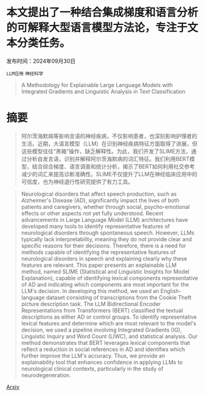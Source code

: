 # 本文提出了一种结合集成梯度和语言分析的可解释大型语言模型方法论，专注于文本分类任务。

发布时间：2024年09月30日

`LLM应用` `神经科学`

> A Methodology for Explainable Large Language Models with Integrated Gradients and Linguistic Analysis in Text Classification

# 摘要

> 阿尔茨海默病等影响言语的神经疾病，不仅影响患者，也深刻影响护理者的生活。近期，大语言模型（LLM）在识别神经疾病特征方面取得了进展，但这些模型往往“黑箱”操作，缺乏解释性。为此，我们开发了SLIME方法，通过分析自发言语，识别并解释阿尔茨海默病的词汇特征。我们利用BERT模型，结合综合梯度、语言调查和统计分析，揭示了BERT如何利用社交参考减少的词汇来提高诊断准确性。SLIME不仅提升了LLM在神经临床应用中的可信度，也为神经退行性研究提供了有力工具。

> Neurological disorders that affect speech production, such as Alzheimer's Disease (AD), significantly impact the lives of both patients and caregivers, whether through social, psycho-emotional effects or other aspects not yet fully understood. Recent advancements in Large Language Model (LLM) architectures have developed many tools to identify representative features of neurological disorders through spontaneous speech. However, LLMs typically lack interpretability, meaning they do not provide clear and specific reasons for their decisions. Therefore, there is a need for methods capable of identifying the representative features of neurological disorders in speech and explaining clearly why these features are relevant. This paper presents an explainable LLM method, named SLIME (Statistical and Linguistic Insights for Model Explanation), capable of identifying lexical components representative of AD and indicating which components are most important for the LLM's decision. In developing this method, we used an English-language dataset consisting of transcriptions from the Cookie Theft picture description task. The LLM Bidirectional Encoder Representations from Transformers (BERT) classified the textual descriptions as either AD or control groups. To identify representative lexical features and determine which are most relevant to the model's decision, we used a pipeline involving Integrated Gradients (IG), Linguistic Inquiry and Word Count (LIWC), and statistical analysis. Our method demonstrates that BERT leverages lexical components that reflect a reduction in social references in AD and identifies which further improve the LLM's accuracy. Thus, we provide an explainability tool that enhances confidence in applying LLMs to neurological clinical contexts, particularly in the study of neurodegeneration.

[Arxiv](https://arxiv.org/abs/2410.00250)